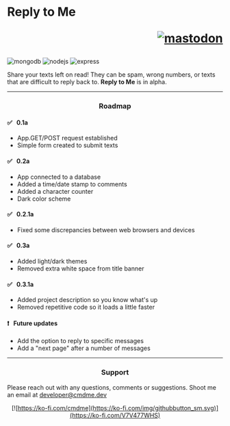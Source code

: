# Reply to Me <p align="right">[![mastodon](https://img.shields.io/mastodon/follow/108126875085343315?domain=https%3A%2F%2Findieweb.social&style=social)](https://indieweb.social/@citizen00147)</p>

![mongodb](https://img.shields.io/badge/MongoDB-4EA94B?style=for-the-badge&logo=mongodb&logoColor=white)
![nodejs](https://img.shields.io/badge/Node.js-43853D?style=for-the-badge&logo=node.js&logoColor=white)
![express](https://img.shields.io/badge/Express.js-404D59?style=for-the-badge)

Share your texts left on read! They can be spam, wrong numbers, or texts that are difficult to reply back to. **Reply to Me** is in alpha.

---

### <p align="center">**Roadmap**</p>

#### :white_check_mark: &nbsp; **0.1a**

- App.GET/POST request established
- Simple form created to submit texts

#### :white_check_mark: &nbsp; **0.2a**

- App connected to a database
- Added a time/date stamp to comments
- Added a character counter
- Dark color scheme

#### :white_check_mark: &nbsp; **0.2.1a**

- Fixed some discrepancies between web browsers and devices

#### :white_check_mark: &nbsp; **0.3a**

- Added light/dark themes
- Removed extra white space from title banner

#### :white_check_mark: &nbsp; **0.3.1a**

- Added project description so you know what's up
- Removed repetitive code so it loads a little faster

#### :heavy_exclamation_mark: &nbsp; **Future updates**

- Add the option to reply to specific messages
- Add a "next page" after a number of messages

---

### <p align="center">**Support**</p>

Please reach out with any questions, comments or suggestions. Shoot me an email at developer@cmdme.dev<p align="center">[![https://ko-fi.com/cmdme](https://ko-fi.com/img/githubbutton_sm.svg)](https://ko-fi.com/V7V477WHS)

